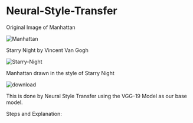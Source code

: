 # Neural-Style-Transfer

Original Image of Manhattan

![Manhattan](https://github.com/pauljubcse/Neural-Style-Transfer/assets/132835397/024ca6db-298e-43be-91dc-007e6aade416)

Starry Night by Vincent Van Gogh

![Starry-Night](https://github.com/pauljubcse/Neural-Style-Transfer/assets/132835397/8d565364-1f3e-4a7b-a60f-683f0534f54c)

Manhattan drawn in the style of Starry Night

![download](https://github.com/pauljubcse/Neural-Style-Transfer/assets/132835397/36ab290f-9d2f-4473-90c4-267184bb9643)


This is done by Neural Style Transfer using the VGG-19 Model as our base model.

Steps and Explanation: 
